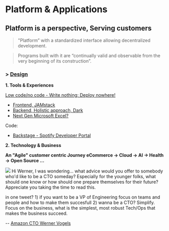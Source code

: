# Platform & Applications

## Platform is a perspective, Serving customers 
> "Platform” with a standardized interface allowing decentralized development.

> Programs built with it are “continually valid and observable from the very beginning of its construction”.

### > [Design](https://github.com/ankumar/Architecture/blob/master/Patterns/Stuff.md)

**1. Tools & Experiences**

[Low code/no code - Write nothing; Deploy nowhere!](https://twitter.com/kelseyhightower/status/961026365146320896)
* [Frontend, JAMstack](https://snipcart.com/blog/jamstack)
* [Backend, Holistic approach, Dark](https://medium.com/darklang/the-design-of-dark-59f5d38e52d2)
* [Next Gen Microsoft Excel?](https://twitter.com/conways_law/status/1238539198203822081)

Code: 
* [Backstage - Spotify Developer Portal](https://labs.spotify.com/2020/04/21/how-we-use-backstage-at-spotify/)

**2. Technology & Business**

**An "Agile" customer centric Journey eCommerce -> Cloud -> AI -> Health -> Open Source ...**

![](https://github.com/ankumar/Architecture/blob/master/images/Werner.png)
Hi Werner, I was wondering... what advice would you offer to somebody who'd like to be a CTO someday? Especially for the younger folks, what should one know or how should one prepare themselves for their future? Appreciate you taking the time to read this.

in one tweet? 1) if you want to be a VP of Engineering focus on teams and people and how to make them succesfull 2) wanna be a CTO? Simplify.  Focus on the business, what is the simplest, most robust Tech/Ops that makes the business succeed.

-- [Amazon CTO Werner Vogels](https://queue.acm.org/detail.cfm?id=1142065)


